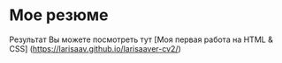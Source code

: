 # Мое резюме
Результат Вы можете посмотреть тут
[Моя первая работа на HTML & CSS] (https://larisaav.github.io/larisaaver-cv2/)
